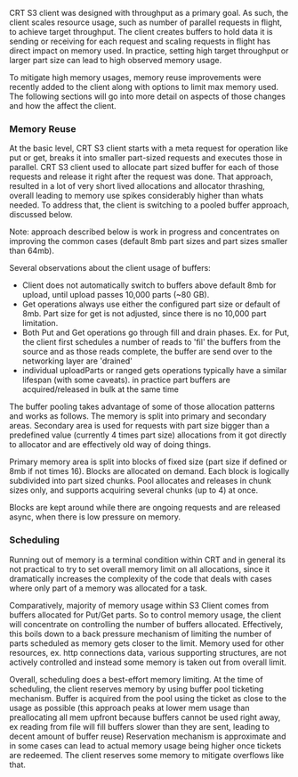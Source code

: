 CRT S3 client was designed with throughput as a primary goal. As such, the client
scales resource usage, such as number of parallel requests in flight, to achieve
target throughput. The client creates buffers to hold data it is sending or
receiving for each request and scaling requests in flight has direct impact on
memory used. In practice, setting high target throughput or larger part size can
lead to high observed memory usage. 

To mitigate high memory usages, memory reuse improvements were recently added to
the client along with options to limit max memory used. The following sections
will go into more detail on aspects of those changes and how the affect the
client. 

### Memory Reuse
At the basic level, CRT S3 client starts with a meta request for operation like
put or get, breaks it into smaller part-sized requests and executes those in
parallel. CRT S3 client used to allocate part sized buffer for each of those
requests and release it right after the request was done. That approach,
resulted in a lot of very short lived allocations and allocator thrashing,
overall leading to memory use spikes considerably higher than whats needed. To
address that, the client is switching to a pooled buffer approach, discussed
below. 

Note: approach described below is work in progress and concentrates on improving
the common cases (default 8mb part sizes and part sizes smaller than 64mb).

Several observations about the client usage of buffers:
- Client does not automatically switch to buffers above default 8mb for upload, until
  upload passes 10,000 parts (~80 GB).
- Get operations always use either the configured part size or default of 8mb.
  Part size for get is not adjusted, since there is no 10,000 part limitation.
- Both Put and Get operations go through fill and drain phases. Ex. for Put, the
  client first schedules a number of reads to 'fil' the buffers from the source
  and as those reads complete, the buffer are send over to the networking layer
  are 'drained'
- individual uploadParts or ranged gets operations typically have a similar
  lifespan (with some caveats). in practice part buffers are acquired/released
  in bulk at the same time

The buffer pooling takes advantage of some of those allocation patterns and
works as follows. 
The memory is split into primary and secondary areas. Secondary area is used for
requests with part size bigger than a predefined value (currently 4 times part size)
allocations from it got directly to allocator and are effectively old way of
doing things. 

Primary memory area is split into blocks of fixed size (part size if defined or
8mb if not times 16). Blocks are allocated on demand. Each block is logically
subdivided into part sized chunks. Pool allocates and releases in chunk sizes
only, and supports acquiring several chunks (up to 4) at once. 

Blocks are kept around while there are ongoing requests and are released async,
when there is low pressure on memory.

### Scheduling
Running out of memory is a terminal condition within CRT and in general its not
practical to try to set overall memory limit on all allocations, since it
dramatically increases the complexity of the code that deals with cases where
only part of a memory was allocated for a task.

Comparatively, majority of memory usage within S3 Client comes from buffers
allocated for Put/Get parts. So to control memory usage, the client will
concentrate on controlling the number of buffers allocated. Effectively, this
boils down to a back pressure mechanism of limiting the number of parts
scheduled as memory gets closer to the limit. Memory used for other resources,
ex. http connections data, various supporting structures, are not actively
controlled and instead some memory is taken out from overall limit.

Overall, scheduling does a best-effort memory limiting. At the time of
scheduling, the client reserves memory by using buffer pool ticketing mechanism.
Buffer is acquired from the pool using the ticket as close to the usage as
possible (this approach peaks at lower mem usage than preallocating all mem
upfront because buffers cannot be used right away, ex reading from file will
fill buffers slower than they are sent, leading to decent amount of buffer reuse)
Reservation mechanism is approximate and in some cases can lead to actual memory
usage being higher once tickets are redeemed. The client reserves some memory to
mitigate overflows like that.
